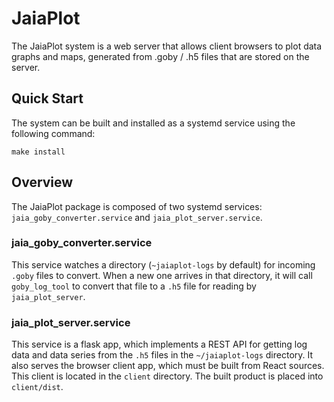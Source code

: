 # JaiaPlot

The JaiaPlot system is a web server that allows client browsers to plot data graphs and maps, generated from .goby / .h5 files that are stored on the server.

## Quick Start

The system can be built and installed as a systemd service using the following command:

```make install```

## Overview

The JaiaPlot package is composed of two systemd services:  `jaia_goby_converter.service` and `jaia_plot_server.service`.

### jaia\_goby\_converter.service

This service watches a directory (`~jaiaplot-logs` by default) for incoming `.goby` files to convert.  When a new one arrives in that directory, it will call `goby_log_tool` to convert that file to a `.h5` file for reading by `jaia_plot_server`.

### jaia\_plot\_server.service

This service is a flask app, which implements a REST API for getting log data and data series from the `.h5` files in the `~/jaiaplot-logs` directory.  It also serves the browser client app, which must be built from React sources.  This client is located in the `client` directory.  The built product is placed into `client/dist`.
